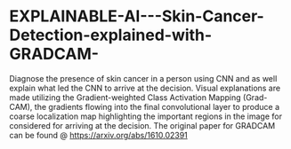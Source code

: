 # EXPLAINABLE-AI---Skin-Cancer-Detection-explained-with-GRADCAM-
Diagnose the presence of skin cancer in a person using CNN and as well explain what led the CNN to arrive at the decision.  Visual explanations are made utilizing the Gradient-weighted Class Activation Mapping (Grad-CAM), the gradients flowing into the final convolutional layer to produce a coarse localization map highlighting the important regions in the image for considered for arriving at the decision. The original paper for GRADCAM can be found @ https://arxiv.org/abs/1610.02391

